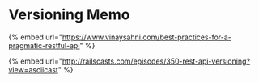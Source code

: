 # Versioning Memo

{% embed url="https://www.vinaysahni.com/best-practices-for-a-pragmatic-restful-api" %}



{% embed url="http://railscasts.com/episodes/350-rest-api-versioning?view=asciicast" %}





